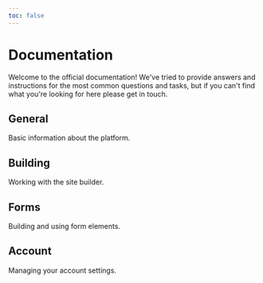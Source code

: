 ```yaml
---
toc: false
---
```


# Documentation

Welcome to the official documentation! We've tried to provide answers and instructions for the most common questions and tasks, but if you can't find what you're looking for here please get in touch.

## General
Basic information about the platform.

## Building
Working with the site builder.

## Forms  
Building and using form elements.

## Account
Managing your account settings.
